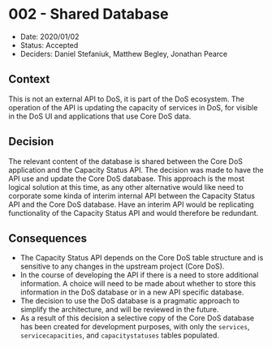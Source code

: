 # 002 - Shared Database

- Date: 2020/01/02
- Status: Accepted
- Deciders: Daniel Stefaniuk, Matthew Begley, Jonathan Pearce

## Context

This is not an external API to DoS, it is part of the DoS ecosystem. The operation of the API is updating the capacity of services in DoS, for visible in the DoS UI and applications that use Core DoS data.

## Decision

The relevant content of the database is shared between the Core DoS application and the Capacity Status API. The decision was made to have the API use and update the Core DoS database. This approach is the most logical solution at this time, as any other alternative would like need to corporate some kinda of interim internal API between the Capacity Status API and the Core DoS database. Have an interim API would be replicating functionality of the Capacity Status API and would therefore be redundant.

## Consequences

- The Capacity Status API depends on the Core DoS table structure and is sensitive to any changes in the upstream project (Core DoS).
- In the course of developing the API if there is a need to store additional information. A choice will need to be made about whether to store this information in the DoS database or in a new API specific database.
- The decision to use the DoS database is a pragmatic approach to simplify the architecture, and will be reviewed in the future.
- As a result of this decision a selective copy of the Core DoS database has been created for development purposes, with only the `services`, `servicecapacities`, and `capacitystatuses` tables populated.
